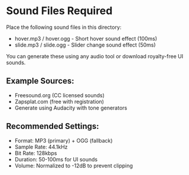 # Sound Files Required

Place the following sound files in this directory:
- hover.mp3 / hover.ogg - Short hover sound effect (100ms)
- slide.mp3 / slide.ogg - Slider change sound effect (50ms)

You can generate these using any audio tool or download royalty-free UI sounds.

## Example Sources:
- Freesound.org (CC licensed sounds)
- Zapsplat.com (free with registration)
- Generate using Audacity with tone generators

## Recommended Settings:
- Format: MP3 (primary) + OGG (fallback)
- Sample Rate: 44.1kHz
- Bit Rate: 128kbps
- Duration: 50-100ms for UI sounds
- Volume: Normalized to -12dB to prevent clipping 
